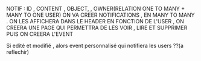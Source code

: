 

NOTIF : ID , CONTENT , OBJECT, , OWNER(RELATION ONE TO MANY + MANY TO ONE USER)
ON VA CREER NOTIFICATIONS , EN MANY TO MANY . ON LES AFFICHERA DANS LE HEADER EN FONCTION DE L'USER , ON CREERA UNE PAGE QUI PERMETTRA DE LES VOIR , LIRE ET SUPPRIMER
PUIS ON CREERA L'EVENT

Si edité et modifié , alors event personnalisé qui notifiera les users ??(a reflechir)


